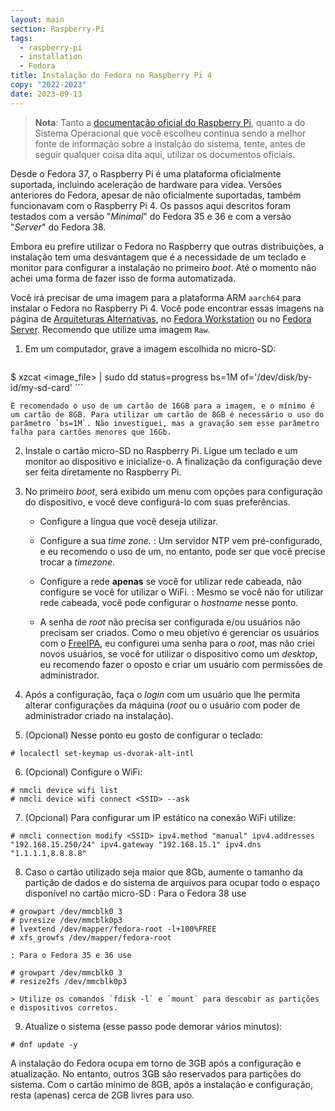 ```yaml
---
layout: main
section: Raspberry-Pi
tags:
  - raspberry-pi
  - installation
  - Fedora
title: Instalação do Fedora no Raspberry Pi 4
copy: "2022-2023"
date: 2023-09-13
---
```


> **Nota**: Tanto a [documentação oficial do Raspberry Pi](https://www.raspberrypi.com/software/), quanto a do Sistema Operacional que você escolheu continua sendo a melhor fonte de informação sobre a instalção do sistema, tente, antes de seguir qualquer coisa dita aqui, utilizar os documentos oficiais.

Desde o Fedora 37, o Raspberry Pi é uma plataforma oficialmente suportada, incluindo aceleração de hardware para vídea.  Versões anteriores do Fedora, apesar de não oficialmente suportadas, também funcionavam com o Raspberry Pi 4. Os passos aqui descritos foram testados com a versão "_Minimal_" do Fedora 35 e 36 e com a versão "_Server_" do Fedora 38.

Embora eu prefire utilizar o Fedora no Raspberry que outras distribuições, a instalação tem uma desvantagem que é a necessidade de um teclado e monitor para configurar a instalação no primeiro _boot_. Até o momento não achei uma forma de fazer isso de forma automatizada.

Você irá precisar de uma imagem para a plataforma ARM `aarch64` para instalar o Fedora no Raspberry Pi 4. Você pode encontrar essas imagens na página de [Arquiteturas Alternativas](https://alt.fedoraproject.org/alt/), no [Fedora Workstation](https://fedoraproject.org/workstation/download/) ou no [Fedora Server](https://fedoraproject.org/server/download/). Recomendo que utilize uma imagem `Raw`.

1. Em um computador, grave a imagem escolhida no micro-SD:

    ```sh
$ xzcat <image_file> | sudo dd status=progress bs=1M of='/dev/disk/by-id/my-sd-card'
    ```

    É recomendado o uso de um cartão de 16GB para a imagem, e o mínimo é um cartão de 8GB. Para utilizar um cartão de 8GB é necessário o uso do parâmetro `bs=1M`. Não investiguei, mas a gravação sem esse parâmetro falha para cartões menores que 16Gb.

2. Instale o cartão micro-SD no Raspberry Pi. Ligue um teclado e um monitor ao dispositivo e inicialize-o. A finalização da configuração deve ser feita diretamente no Raspberry Pi.

3. No primeiro _boot_, será exibido um menu com opções para configuração do dispositivo, e você deve configurá-lo com suas preferências.

    * Configure a língua que você deseja utilizar.

    * Configure a sua _time zone_.
    : Um servidor NTP vem pré-configurado, e eu recomendo o uso de um, no entanto, pode ser que você precise trocar a _timezone_.

    * Configure a rede **apenas** se você for utilizar rede cabeada, não configure se você for utilizar o WiFi.
    :  Mesmo se você não for utilizar rede cabeada, você pode configurar o _hostname_ nesse ponto.

    * A senha de _root_ não precisa ser configurada e/ou usuários não precisam ser criados. Como o meu objetivo é gerenciar os usuários com o [FreeIPA](/projects/freeipa), eu configurei uma senha para o _root_, mas não criei novos usuários, se você for utilizar o dispositivo como um _desktop_, eu recomendo fazer o oposto e criar um usuário com permissões de administrador.

4. Após a configuração, faça o _login_ com um usuário que lhe permita alterar configurações da máquina (_root_ ou o usuário com poder de administrador criado na instalação).

5. (Opcional) Nesse ponto eu gosto de configurar o teclado:
```nohl
# localectl set-keymap us-dvorak-alt-intl
```

6. (Opcional) Configure o WiFi:
```nohl
# nmcli device wifi list
# nmcli device wifi connect <SSID> --ask
```

7. (Opcional) Para configurar um IP estático na conexão WiFi utilize:
```nohl
# nmcli connection modify <SSID> ipv4.method "manual" ipv4.addresses "192.168.15.250/24" ipv4.gateway "192.168.15.1" ipv4.dns "1.1.1.1,8.8.8.8"
```

8. Caso o cartão utilizado seja maior que 8Gb, aumente o tamanho da partição de dados e do sistema de arquivos para ocupar todo o espaço disponível no cartão micro-SD
    : Para o Fedora 38 use
```nohl
# growpart /dev/mmcblk0 3
# pvresize /dev/mmcblk0p3
# lvextend /dev/mapper/fedora-root -l+100%FREE
# xfs_growfs /dev/mapper/fedora-root
```
    : Para o Fedora 35 e 36 use
```nohl
# growpart /dev/mmcblk0 3
# resize2fs /dev/mmcblk0p3
```
    > Utilize os comandos `fdisk -l` e `mount` para descobir as partições e dispositivos corretos.

9. Atualize o sistema (esse passo pode demorar vários minutos):
```nohl
# dnf update -y
```

A instalação do Fedora ocupa em torno de 3GB após a configuração e atualização. No entanto, outros 3GB são reservados para partições do sistema. Com o cartão mínimo de 8GB, após a instalação e configuração, resta (apenas) cerca de 2GB livres para uso.


